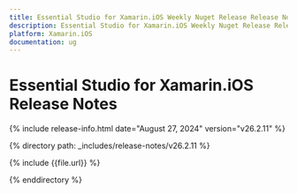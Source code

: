```yaml
---
title: Essential Studio for Xamarin.iOS Weekly Nuget Release Release Notes  
description: Essential Studio for Xamarin.iOS Weekly Nuget Release Release Notes  
platform: Xamarin.iOS
documentation: ug
---
```


# Essential Studio for Xamarin.iOS  Release Notes  

{% include release-info.html date="August 27, 2024"  version="v26.2.11" %} 

{% directory path: _includes/release-notes/v26.2.11 %}

{% include {{file.url}} %}

{% enddirectory %}